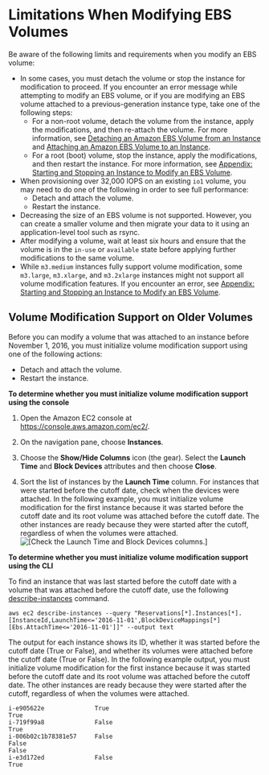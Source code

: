 # Limitations When Modifying EBS Volumes<a name="limitations"></a>

Be aware of the following limits and requirements when you modify an EBS volume:
+ In some cases, you must detach the volume or stop the instance for modification to proceed\. If you encounter an error message while attempting to modify an EBS volume, or if you are modifying an EBS volume attached to a previous\-generation instance type, take one of the following steps:
  + For a non\-root volume, detach the volume from the instance, apply the modifications, and then re\-attach the volume\. For more information, see [Detaching an Amazon EBS Volume from an Instance](https://docs.aws.amazon.com/AWSEC2/latest/UserGuide/ebs-detaching-volume.html) and [Attaching an Amazon EBS Volume to an Instance](https://docs.aws.amazon.com/AWSEC2/latest/UserGuide/ebs-attaching-volume.html)\. 
  + For a root \(boot\) volume, stop the instance, apply the modifications, and then restart the instance\. For more information, see [Appendix: Starting and Stopping an Instance to Modify an EBS Volume](stop-start.md)\.
+ When provisioning over 32,000 IOPS on an existing `io1` volume, you may need to do one of the following in order to see full performance:
  + Detach and attach the volume\.
  + Restart the instance\.
+ Decreasing the size of an EBS volume is not supported\. However, you can create a smaller volume and then migrate your data to it using an application\-level tool such as rsync\.
+ After modifying a volume, wait at least six hours and ensure that the volume is in the `in-use` or `available` state before applying further modifications to the same volume\.
+ While `m3.medium` instances fully support volume modification, some `m3.large`, `m3.xlarge`, and `m3.2xlarge` instances might not support all volume modification features\. If you encounter an error, see [Appendix: Starting and Stopping an Instance to Modify an EBS Volume](stop-start.md)\.

## Volume Modification Support on Older Volumes<a name="initialize-modification-support"></a>

Before you can modify a volume that was attached to an instance before November 1, 2016, you must initialize volume modification support using one of the following actions:
+ Detach and attach the volume\.
+ Restart the instance\.

**To determine whether you must initialize volume modification support using the console**

1. Open the Amazon EC2 console at [https://console\.aws\.amazon\.com/ec2/](https://console.aws.amazon.com/ec2/)\.

1. On the navigation pane, choose **Instances**\.

1. Choose the **Show/Hide Columns** icon \(the gear\)\. Select the **Launch Time** and **Block Devices** attributes and then choose **Close**\.

1. Sort the list of instances by the **Launch Time** column\. For instances that were started before the cutoff date, check when the devices were attached\. In the following example, you must initialize volume modification for the first instance because it was started before the cutoff date and its root volume was attached before the cutoff date\. The other instances are ready because they were started after the cutoff, regardless of when the volumes were attached\.  
![\[Check the Launch Time and Block Devices columns.\]](http://docs.aws.amazon.com/AWSEC2/latest/UserGuide/images/check-volume-modification-support.png)

**To determine whether you must initialize volume modification support using the CLI**

To find an instance that was last started before the cutoff date with a volume that was attached before the cutoff date, use the following [describe\-instances](https://docs.aws.amazon.com/cli/latest/reference/ec2/describe-instances.html) command\.

```
aws ec2 describe-instances --query "Reservations[*].Instances[*].[InstanceId,LaunchTime<='2016-11-01',BlockDeviceMappings[*][Ebs.AttachTime<='2016-11-01']]" --output text
```

The output for each instance shows its ID, whether it was started before the cutoff date \(True or False\), and whether its volumes were attached before the cutoff date \(True or False\)\. In the following example output, you must initialize volume modification for the first instance because it was started before the cutoff date and its root volume was attached before the cutoff date\. The other instances are ready because they were started after the cutoff, regardless of when the volumes were attached\.

```
i-e905622e              True
True
i-719f99a8              False
True
i-006b02c1b78381e57     False
False
False
i-e3d172ed              False
True
```